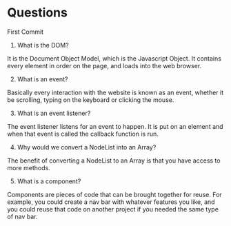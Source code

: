 # Questions

First Commit

1. What is the DOM?

It is the Document Object Model, which is the Javascript Object. It contains every element in order on the page, and loads into the web browser.

2. What is an event?

Basically every interaction with the website is known as an event, whether it be scrolling, typing on the keyboard or clicking the mouse.

3. What is an event listener?

The event listener listens for an event to happen. It is put on an element and when that event is called the callback function is run.

4. Why would we convert a NodeList into an Array?

The benefit of converting a NodeList to an Array is that you have access to more methods.

5. What is a component? 

Components are pieces of code that can be brought together for reuse. For example, you could create a nav bar with whatever features you like, and you could reuse that code on another project if you needed the same type of nav bar.